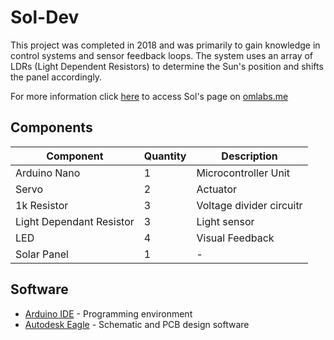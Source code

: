 # Sol-Dev

This project was completed in 2018 and was primarily to gain knowledge in control systems and sensor feedback loops. The system uses an array of LDRs (Light Dependent Resistors) to determine the Sun's position and shifts the panel accordingly.

For more information click [here](https://omanavekar.wixsite.com/ommakes/sol) to access Sol's page on [omlabs.me](www.omlabs.me)

## Components
| Component | Quantity | Description |
| ------ | ------ | ------ |
| Arduino Nano | 1 | Microcontroller Unit |
| Servo | 2 | Actuator |
| 1k Resistor | 3 | Voltage divider circuitr |
| Light Dependant Resistor | 3 | Light sensor
| LED | 4 | Visual Feedback |
| Solar Panel | 1 | - |

## Software
* [Arduino IDE](https://www.arduino.cc/en/main/software) - Programming environment
* [Autodesk Eagle](https://www.autodesk.com/products/eagle/overview?plc=F360&term=1-YEAR&support=ADVANCED&quantity=1) - Schematic and PCB design software

